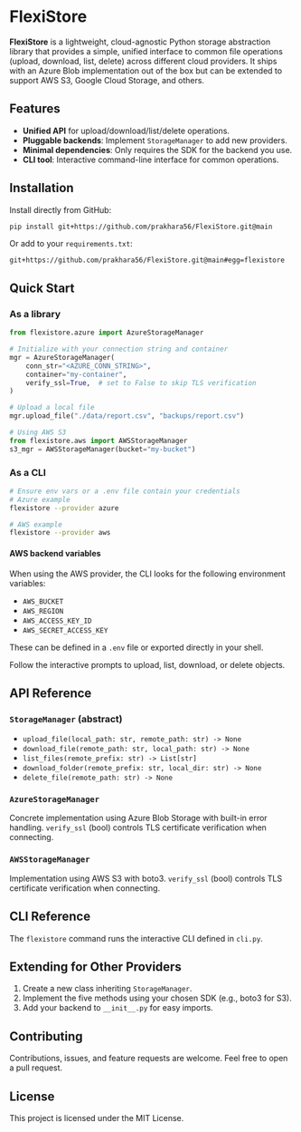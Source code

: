 
# FlexiStore

**FlexiStore** is a lightweight, cloud-agnostic Python storage abstraction library that provides a simple, unified interface to common file operations (upload, download, list, delete) across different cloud providers. It ships with an Azure Blob implementation out of the box but can be extended to support AWS S3, Google Cloud Storage, and others.

## Features

- **Unified API** for upload/download/list/delete operations.
- **Pluggable backends**: Implement `StorageManager` to add new providers.
- **Minimal dependencies**: Only requires the SDK for the backend you use.
- **CLI tool**: Interactive command-line interface for common operations.

## Installation

Install directly from GitHub:

```bash
pip install git+https://github.com/prakhara56/FlexiStore.git@main
```

Or add to your `requirements.txt`:

```
git+https://github.com/prakhara56/FlexiStore.git@main#egg=flexistore
```

## Quick Start

### As a library

```python
from flexistore.azure import AzureStorageManager

# Initialize with your connection string and container
mgr = AzureStorageManager(
    conn_str="<AZURE_CONN_STRING>",
    container="my-container",
    verify_ssl=True,  # set to False to skip TLS verification
)

# Upload a local file
mgr.upload_file("./data/report.csv", "backups/report.csv")

# Using AWS S3
from flexistore.aws import AWSStorageManager
s3_mgr = AWSStorageManager(bucket="my-bucket")
```

### As a CLI

```bash
# Ensure env vars or a .env file contain your credentials
# Azure example
flexistore --provider azure

# AWS example
flexistore --provider aws
```

#### AWS backend variables

When using the AWS provider, the CLI looks for the following environment
variables:

- `AWS_BUCKET`
- `AWS_REGION`
- `AWS_ACCESS_KEY_ID`
- `AWS_SECRET_ACCESS_KEY`

These can be defined in a `.env` file or exported directly in your shell.

Follow the interactive prompts to upload, list, download, or delete objects.

## API Reference

### `StorageManager` (abstract)

- `upload_file(local_path: str, remote_path: str) -> None`
- `download_file(remote_path: str, local_path: str) -> None`
- `list_files(remote_prefix: str) -> List[str]`
- `download_folder(remote_prefix: str, local_dir: str) -> None`
- `delete_file(remote_path: str) -> None`

### `AzureStorageManager`

Concrete implementation using Azure Blob Storage with built-in error handling.
`verify_ssl` (bool) controls TLS certificate verification when connecting.

### `AWSStorageManager`

Implementation using AWS S3 with boto3. `verify_ssl` (bool) controls TLS certificate verification when connecting.

## CLI Reference

The `flexistore` command runs the interactive CLI defined in `cli.py`.

## Extending for Other Providers

1. Create a new class inheriting `StorageManager`.
2. Implement the five methods using your chosen SDK (e.g., boto3 for S3).
3. Add your backend to `__init__.py` for easy imports.

## Contributing

Contributions, issues, and feature requests are welcome. Feel free to open a pull request.

## License

This project is licensed under the MIT License.
